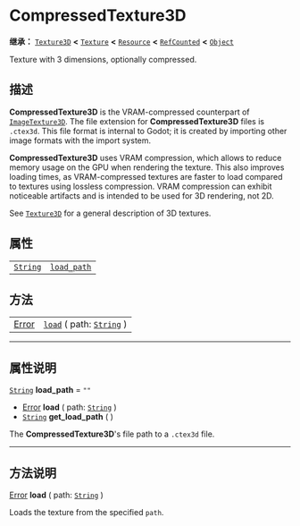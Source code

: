 <!-- ⚠ 请勿编辑本文件 ⚠ -->
<!-- 本文档使用脚本从 WeDot 引擎源码仓库生成。 -->
<!-- 生成脚本：https://github.com/WeDot-Engine/WeDot/tree/master/doc/tools/make_md.py； -->
<!-- 原文件：https://github.com/WeDot-Engine/WeDot/tree/master/doc/classes/CompressedTexture3D.xml。 -->

<div id="_class_compressedtexture3d"></div>

# CompressedTexture3D

**继承：** [`Texture3D`](class_texture3d.md) **<** [`Texture`](class_texture.md) **<** [`Resource`](class_resource.md) **<** [`RefCounted`](class_refcounted.md) **<** [`Object`](class_object.md)

Texture with 3 dimensions, optionally compressed.

## 描述

**CompressedTexture3D** is the VRAM-compressed counterpart of [`ImageTexture3D`](class_imagetexture3d.md). The file extension for **CompressedTexture3D** files is `.ctex3d`. This file format is internal to Godot; it is created by importing other image formats with the import system.

 **CompressedTexture3D** uses VRAM compression, which allows to reduce memory usage on the GPU when rendering the texture. This also improves loading times, as VRAM-compressed textures are faster to load compared to textures using lossless compression. VRAM compression can exhibit noticeable artifacts and is intended to be used for 3D rendering, not 2D.

See [`Texture3D`](class_texture3d.md) for a general description of 3D textures.

## 属性

|||
|:-:|:--|
| [`String`](class_string.md) | [`load_path`](class_compressedtexture3d.md#class_compressedtexture3d_property_load_path) | ``""`` |

## 方法

|||
|:-:|:--|
| [Error](#enum_@globalscope_error) | [`load`](class_compressedtexture3d.md#class_compressedtexture3d_method_load) ( path: [`String`](class_string.md) ) |

<!-- rst-class:: classref-section-separator -->

---

## 属性说明

<div id="_class_compressedtexture3d_property_load_path"></div>

[`String`](class_string.md) **load_path** = ``""`` <div id="class_compressedtexture3d_property_load_path"></div>

- [Error](#enum_@globalscope_error) **load** ( path: [`String`](class_string.md) )
- [`String`](class_string.md) **get_load_path** ( )

The **CompressedTexture3D**'s file path to a `.ctex3d` file.

<!-- rst-class:: classref-section-separator -->

---

## 方法说明

<div id="_class_compressedtexture3d_method_load"></div>

[Error](#enum_@globalscope_error) **load** ( path: [`String`](class_string.md) )<div id="class_compressedtexture3d_method_load"></div>

Loads the texture from the specified `path`.

[^virtual]: 本方法通常需要用户覆盖才能生效。
[^const]: 本方法无副作用，不会修改该实例的任何成员变量。
[^vararg]: 本方法除了能接受在此处描述的参数外，还能够继续接受任意数量的参数。
[^constructor]: 本方法用于构造某个类型。
[^static]: 调用本方法无需实例，可直接使用类名进行调用。
[^operator]: 本方法描述的是使用本类型作为左操作数的有效运算符。
[^bitfield]: 这个值是由下列位标志构成位掩码的整数。
[^void]: 无返回值。
